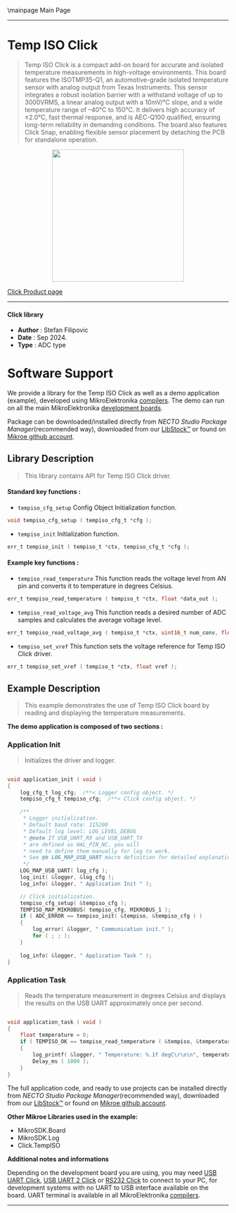 \mainpage Main Page

---
# Temp ISO Click

> Temp ISO Click is a compact add-on board for accurate and isolated temperature measurements in high-voltage environments. This board features the ISOTMP35-Q1, an automotive-grade isolated temperature sensor with analog output from Texas Instruments. This sensor integrates a robust isolation barrier with a withstand voltage of up to 3000VRMS, a linear analog output with a 10mV/°C slope, and a wide temperature range of –40°C to 150°C. It delivers high accuracy of ±2.0°C, fast thermal response, and is AEC-Q100 qualified, ensuring long-term reliability in demanding conditions. The board also features Click Snap, enabling flexible sensor placement by detaching the PCB for standalone operation.

<p align="center">
  <img src="https://download.mikroe.com/images/click_for_ide/tempiso_click.png" height=300px>
</p>

[Click Product page](https://www.mikroe.com/temp-iso-click)

---


#### Click library

- **Author**        : Stefan Filipovic
- **Date**          : Sep 2024.
- **Type**          : ADC type


# Software Support

We provide a library for the Temp ISO Click
as well as a demo application (example), developed using MikroElektronika
[compilers](https://www.mikroe.com/necto-studio).
The demo can run on all the main MikroElektronika [development boards](https://www.mikroe.com/development-boards).

Package can be downloaded/installed directly from *NECTO Studio Package Manager*(recommended way), downloaded from our [LibStock&trade;](https://libstock.mikroe.com) or found on [Mikroe github account](https://github.com/MikroElektronika/mikrosdk_click_v2/tree/master/clicks).

## Library Description

> This library contains API for Temp ISO Click driver.

#### Standard key functions :

- `tempiso_cfg_setup` Config Object Initialization function.
```c
void tempiso_cfg_setup ( tempiso_cfg_t *cfg );
```

- `tempiso_init` Initialization function.
```c
err_t tempiso_init ( tempiso_t *ctx, tempiso_cfg_t *cfg );
```

#### Example key functions :

- `tempiso_read_temperature` This function reads the voltage level from AN pin and converts it to temperature in degrees Celsius.
```c
err_t tempiso_read_temperature ( tempiso_t *ctx, float *data_out );
```

- `tempiso_read_voltage_avg` This function reads a desired number of ADC samples and calculates the average voltage level.
```c
err_t tempiso_read_voltage_avg ( tempiso_t *ctx, uint16_t num_conv, float *voltage_avg );
```

- `tempiso_set_vref` This function sets the voltage reference for Temp ISO Click driver.
```c
err_t tempiso_set_vref ( tempiso_t *ctx, float vref );
```

## Example Description

> This example demonstrates the use of Temp ISO Click board by reading and displaying the temperature measurements.

**The demo application is composed of two sections :**

### Application Init

> Initializes the driver and logger.

```c

void application_init ( void )
{
    log_cfg_t log_cfg;  /**< Logger config object. */
    tempiso_cfg_t tempiso_cfg;  /**< Click config object. */

    /** 
     * Logger initialization.
     * Default baud rate: 115200
     * Default log level: LOG_LEVEL_DEBUG
     * @note If USB_UART_RX and USB_UART_TX 
     * are defined as HAL_PIN_NC, you will 
     * need to define them manually for log to work. 
     * See @b LOG_MAP_USB_UART macro definition for detailed explanation.
     */
    LOG_MAP_USB_UART( log_cfg );
    log_init( &logger, &log_cfg );
    log_info( &logger, " Application Init " );

    // Click initialization.
    tempiso_cfg_setup( &tempiso_cfg );
    TEMPISO_MAP_MIKROBUS( tempiso_cfg, MIKROBUS_1 );
    if ( ADC_ERROR == tempiso_init( &tempiso, &tempiso_cfg ) )
    {
        log_error( &logger, " Communication init." );
        for ( ; ; );
    }
    
    log_info( &logger, " Application Task " );
}

```

### Application Task

> Reads the temperature measurement in degrees Celsius and displays the results on the USB UART approximately once per second.

```c

void application_task ( void )
{
    float temperature = 0;
    if ( TEMPISO_OK == tempiso_read_temperature ( &tempiso, &temperature ) ) 
    {
        log_printf( &logger, " Temperature: %.1f degC\r\n\n", temperature );
        Delay_ms ( 1000 );
    }
}

```

The full application code, and ready to use projects can be installed directly from *NECTO Studio Package Manager*(recommended way), downloaded from our [LibStock&trade;](https://libstock.mikroe.com) or found on [Mikroe github account](https://github.com/MikroElektronika/mikrosdk_click_v2/tree/master/clicks).

**Other Mikroe Libraries used in the example:**

- MikroSDK.Board
- MikroSDK.Log
- Click.TempISO

**Additional notes and informations**

Depending on the development board you are using, you may need
[USB UART Click](https://www.mikroe.com/usb-uart-click),
[USB UART 2 Click](https://www.mikroe.com/usb-uart-2-click) or
[RS232 Click](https://www.mikroe.com/rs232-click) to connect to your PC, for
development systems with no UART to USB interface available on the board. UART
terminal is available in all MikroElektronika
[compilers](https://shop.mikroe.com/compilers).

---
